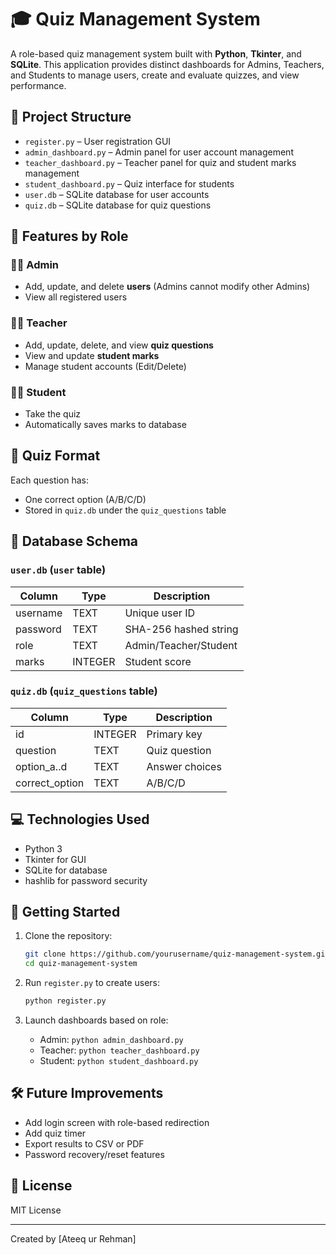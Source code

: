 
# 🎓 Quiz Management System

A role-based quiz management system built with **Python**, **Tkinter**, and **SQLite**. This application provides distinct dashboards for Admins, Teachers, and Students to manage users, create and evaluate quizzes, and view performance.

## 📂 Project Structure

- `register.py` – User registration GUI
- `admin_dashboard.py` – Admin panel for user account management
- `teacher_dashboard.py` – Teacher panel for quiz and student marks management
- `student_dashboard.py` – Quiz interface for students
- `user.db` – SQLite database for user accounts
- `quiz.db` – SQLite database for quiz questions

## 🔐 Features by Role

### 👨‍💼 Admin
- Add, update, and delete **users** (Admins cannot modify other Admins)
- View all registered users

### 👩‍🏫 Teacher
- Add, update, delete, and view **quiz questions**
- View and update **student marks**
- Manage student accounts (Edit/Delete)

### 👨‍🎓 Student
- Take the quiz
- Automatically saves marks to database

## 🧠 Quiz Format
Each question has:
- One correct option (A/B/C/D)
- Stored in `quiz.db` under the `quiz_questions` table

## 📌 Database Schema

### `user.db` (`user` table)
| Column     | Type    | Description           |
|------------|---------|-----------------------|
| username   | TEXT    | Unique user ID        |
| password   | TEXT    | SHA-256 hashed string |
| role       | TEXT    | Admin/Teacher/Student |
| marks      | INTEGER | Student score         |

### `quiz.db` (`quiz_questions` table)
| Column        | Type    | Description                  |
|---------------|---------|------------------------------|
| id            | INTEGER | Primary key                  |
| question      | TEXT    | Quiz question                |
| option_a..d   | TEXT    | Answer choices               |
| correct_option| TEXT    | A/B/C/D                      |

## 💻 Technologies Used

- Python 3
- Tkinter for GUI
- SQLite for database
- hashlib for password security

## 🚀 Getting Started

1. Clone the repository:
   ```bash
   git clone https://github.com/yourusername/quiz-management-system.git
   cd quiz-management-system
   ```

2. Run `register.py` to create users:
   ```bash
   python register.py
   ```

3. Launch dashboards based on role:
   - Admin: `python admin_dashboard.py`
   - Teacher: `python teacher_dashboard.py`
   - Student: `python student_dashboard.py`

## 🛠 Future Improvements

- Add login screen with role-based redirection
- Add quiz timer
- Export results to CSV or PDF
- Password recovery/reset features

## 📄 License

MIT License

---

Created by [Ateeq ur Rehman]
